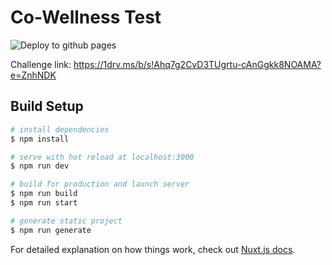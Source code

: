 # Co-Wellness Test

![Deploy to github pages](https://github.com/ucejtech/co-wellness-test/workflows/Deploy%20to%20github%20pages/badge.svg)

Challenge link:
https://1drv.ms/b/s!Ahq7g2CvD3TUgrtu-cAnGgkk8NOAMA?e=ZnhNDK

## Build Setup

```bash
# install dependencies
$ npm install

# serve with hot reload at localhost:3000
$ npm run dev

# build for production and launch server
$ npm run build
$ npm run start

# generate static project
$ npm run generate
```

For detailed explanation on how things work, check out [Nuxt.js docs](https://nuxtjs.org).

